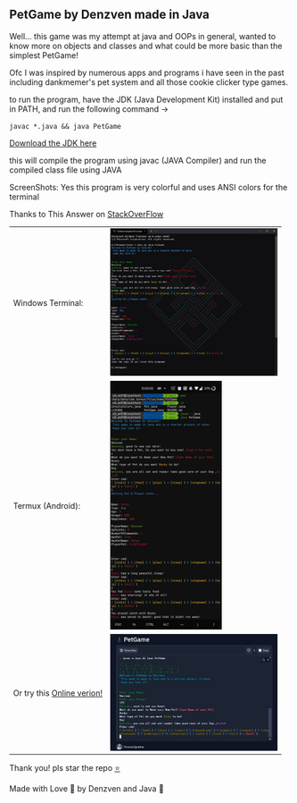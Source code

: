 <!DOCTYPE html>
<head>
<style>

</style>
</head>
<body>
<h2> PetGame by Denzven made in Java </h2>
<p>
Well... this game was my attempt at java and OOPs in general, wanted to know more on objects and classes and what could be more basic than the simplest PetGame! 
</p>

<p>
Ofc I was inspired by numerous apps and programs i have seen in the past including dankmemer's pet system and all those cookie clicker type games.  
</p>
<p>
to run the program, have the JDK (Java Development Kit) installed and put in PATH, and run the following command ->  
</p>
<pre><code class="lang-bash"><span class="hljs-keyword">javac </span>*.<span class="hljs-keyword">java </span>&amp;&amp; <span class="hljs-keyword">java </span>PetGame
</code></pre>

<p><a href="https://www.oracle.com/java/technologies/java-se-development-kit11-downloads.html">Download the JDK here</a></p>
<p>
this will compile the program using javac (JAVA Compiler) and run the compiled class file using JAVA
</p>
<p>ScreenShots:
Yes this program is very colorful and uses ANSI colors for the terminal </p>

<p>Thanks to This Answer on <a href="https://stackoverflow.com/a/45444716">StackOverFlow</a></p>

</p>
<table>
<tr>
<td> 
Windows Terminal: 
</td> 
    
<td> 
<img src="./WindowsTerminalScreenShot.png" alt="WindowsTerminalScreenShot" width="300">
</td>
</tr>

<tr>
<td> 
Termux (Android): 
</td> 
  
<td> 
<img src="./TermuxAdroidScreenShot.png" alt="TermuxAndroidScreenShot" width="200">
</td>
</tr>

<tr> 
<td>
Or try this <a href="https://replit.com/@DenzvenIgnatius/PetGame?v=1"> Online verion! </a>
</td>

<td> 
<img src="./ReplitScreenShot.jpg" alt="ReplitScreenShot" href="https://replit.com/@DenzvenIgnatius/PetGame?v=1" width="300">
</td>
</tr>
</table>
<p>
Thank you! pls star the repo <a href="https://github.com/denzven/PetGame">⭐</a>
</p>   
<p>
Made with Love 💜 by Denzven and Java 🍵
</p>
</html>